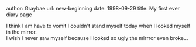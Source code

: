 author: Graybae
url: new-beginning
date: 1998-09-29
title: My first ever diary page

I think I am have to vomit I couldn't stand myself today when I looked myself in the mirror.<br>
I wish I never saw myself because I looked so ugly the mirrror even broke...